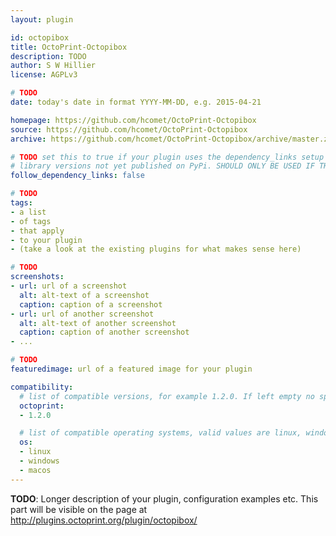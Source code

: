 ```yaml
---
layout: plugin

id: octopibox
title: OctoPrint-Octopibox
description: TODO
author: S W Hillier
license: AGPLv3

# TODO
date: today's date in format YYYY-MM-DD, e.g. 2015-04-21

homepage: https://github.com/hcomet/OctoPrint-Octopibox
source: https://github.com/hcomet/OctoPrint-Octopibox
archive: https://github.com/hcomet/OctoPrint-Octopibox/archive/master.zip

# TODO set this to true if your plugin uses the dependency_links setup parameter to include
# library versions not yet published on PyPi. SHOULD ONLY BE USED IF THERE IS NO OTHER OPTION!
follow_dependency_links: false

# TODO
tags:
- a list
- of tags
- that apply
- to your plugin
- (take a look at the existing plugins for what makes sense here)

# TODO
screenshots:
- url: url of a screenshot
  alt: alt-text of a screenshot
  caption: caption of a screenshot
- url: url of another screenshot
  alt: alt-text of another screenshot
  caption: caption of another screenshot
- ...

# TODO
featuredimage: url of a featured image for your plugin

compatibility:
  # list of compatible versions, for example 1.2.0. If left empty no specific version requirement will be assumed
  octoprint:
  - 1.2.0

  # list of compatible operating systems, valid values are linux, windows, macos, leaving empty defaults to all
  os:
  - linux
  - windows
  - macos
---
```


**TODO**: Longer description of your plugin, configuration examples etc. This part will be visible on the page at
http://plugins.octoprint.org/plugin/octopibox/

